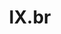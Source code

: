 ---
facebook: https://facebook.com/nic.br
instagram: https://instagram.com/nicbr
linkedin: https://linkedin.com/company/nic-br
logohandle: ixbr
sort: ixbr
title: IX.br
twitter: https://x.com/cewebbr
website: https://ix.br/
youtube: https://youtube.com/nicbrvideos
---